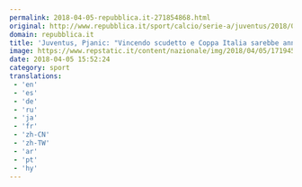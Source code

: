 ```yaml
---
permalink: 2018-04-05-repubblica.it-271854868.html
original: http://www.repubblica.it/sport/calcio/serie-a/juventus/2018/04/05/news/juventus_pjanic_benevento-193078859/?rss
domain: repubblica.it
title: 'Juventus, Pjanic: "Vincendo scudetto e Coppa Italia sarebbe anno molto positivo"'
image: https://www.repstatic.it/content/nazionale/img/2018/04/05/171945056-1598a9cc-e9dc-448f-a403-a71847924e5b.jpg
date: 2018-04-05 15:52:24
category: sport
translations: 
 - 'en'
 - 'es'
 - 'de'
 - 'ru'
 - 'ja'
 - 'fr'
 - 'zh-CN'
 - 'zh-TW'
 - 'ar'
 - 'pt'
 - 'hy'
---
```


